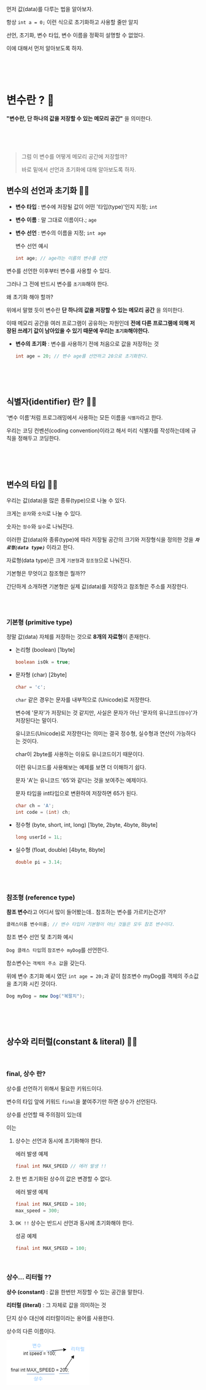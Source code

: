 먼저 값(data)를 다루는 법을 알아보자.

항상 `int a = 0;` 이런 식으로 초기화하고 사용할 줄만 알지

선언, 초기화, 변수 타입, 변수 이름을 정확히 설명할 수 없었다.

이에 대해서 먼저 알아보도록 하자.




<br><br><br>

# 변수란 ? 🚀

**"변수란, 단 하나의 값을 저장할 수 있는 메모리 공간"** 을 의미한다.

<br><br><br>

> 그럼 이 변수를 어떻게 메모리 공간에 저장할까?
>
> 바로 밑에서 선언과 초기화에 대해 알아보도록 하자.
## 변수의 선언과 초기화 💁‍♂️

- **변수 타입** : 변수에 저장될 값이 어떤 '타입(type)'인지 지정; `int`

- **변수 이름** : 말 그대로 이름이다.; `age`

- **변수 선언** : 변수의 이름을 지정; `int age`

    변수 선언 예시

    ```java
    int age; // age라는 이름의 변수를 선언
    ``` 

변수를 선언한 이후부터 변수를 사용할 수 있다.

그러나 그 전에 반드시 변수를 `초기화`해야 한다.

왜 초기화 해야 할까?

위에서 말했 듯이 변수란 **단 하나의 값을 저장할 수 있는 메모리 공간** 을 의미한다.

이때 메모리 공간을 여러 프로그램이 공유하는 자원인데 **전에 다른 프로그램에 의해 저장된 쓰레기 값이 남아있을 수 있기 때문에 우리는 `초기화`해야한다.**

* **변수의 초기화** : 변수를 사용하기 전에 처음으로 값을 저장하는 것

    ```java
    int age = 20; // 변수 age를 선언하고 20으로 초기화한다.
    ```

<br><br><br>

## 식별자(identifier) 란? 💁‍♂️

'변수 이름'처럼 프로그래밍에서 사용하는 모든 이름을 `식별자`라고 한다.

우리는 코딩 컨벤션(coding convention)이라고 해서 미리 식별자를 작성하는데에 규칙을 정해두고 코딩한다.

<br><br><br> 

## 변수의 타입 💁‍♂️

우리는 값(data)을 많은 종류(type)으로 나눌 수 있다.

크게는 `문자`와 `숫자`로 나눌 수 있다.

숫자는 `정수`와 `실수`로 나눠진다.

이러한 값(data)와 종류(type)에 따라 저장될 공간의 크기와 저장형식을 정의한 것을 ***`자료형(data type)`*** 이라고 한다.

자료형(data type)은 크게 `기본형`과 `참조형`으로 나눠진다.

기본형은 무엇이고 참조형은 뭘까??

간단하게 소개하면 기본형은 실제 값(data)를 저장하고 참조형은 주소를 저장한다.

<br><br>

### 기본형 (primitive type)

정말 값(data) 자체를 저장하는 것으로 **8개의 자료형**이 존재한다.

- 논리형 (boolean) [1byte]

    ```java
    boolean isOk = true;
    ```

- 문자형 (char) [2byte]

    ```java
    char = 'c';
    ```

    `char` 같은 경우는 문자를 내부적으로 (Unicode)로 저장한다.

    변수에 '문자'가 저장되는 것 같지만, 사실은 문자가 아닌 '문자의 유니코드(`정수`)'가 저장된다는 말이다.

    유니코드(Unicode)로 저장한다는 의미는 결국 정수형, 실수형과 연산이 가능하다는 것이다. 

    char이 2byte를 사용하는 이유도 유니코드이기 때문이다.

    이런 유니코드를 사용해보는 예제를 보면 더 이해하기 쉽다.

    문자 'A'는 유니코드 '65'와 같다는 것을 보여주는 예제이다.

    문자 타입을 int타입으로 변환하여 저장하면 65가 된다.
    
    ```java
    char ch = 'A';
    int code = (int) ch;
    ```

- 정수형 (byte, short, int, long) [1byte, 2byte, 4byte, 8byte]

    ```java
    long userId = 1L;
    ```

- 실수형 (float, double) [4byte, 8byte]

    ```java
    double pi = 3.14;
    ```

<br><br>

### 참조형 (reference type)

**참조 변수**라고 어디서 많이 들어봤는데.. 참조하는 변수를 가르키는건가?

```java
클래스이름 변수이름; // 변수 타입이 기본형이 아닌 것들은 모두 참조 변수이다.
```

참조 변수 선언 및 초기화 예시

`Dog 클래스 타입`의 `참조변수 myDog`를 선언한다.

참소변수는 `객체의 주소 값`을 갖는다.

위에 변수 초기화 예시 였던 `int age = 20;`과 같이 참조변수 myDog를 객체의 주소값을 초기화 시킨 것이다.

```java
Dog myDog = new Dog("복팔치");
```

<br><br><br>

## 상수와 리터럴(constant & literal) 💁‍♂️

<br>

### final, 상수 란? 

상수를 선언하기 위해서 필요한 키워드이다.

변수의 타입 앞에 키워드 `final`을 붙여주기만 하면 상수가 선언된다.

상수를 선언할 때 주의점이 있는데

이는

1. 상수는 선언과 동시에 초기화해야 한다.
 
    에러 발생 예제    
    ```java
    final int MAX_SPEED // 에러 발생 !!
    ```

2. 한 번 초기화된 상수의 값은 변경할 수 없다.

    에러 발생 예제
    ```java
    final int MAX_SPEED = 100;
    max_speed = 300;
    ```

3. `OK !!` 상수는 반드시 선언과 동시에 초기화해야 한다.

    성공 예제
    ```java
    final int MAX_SPEED = 100;
    ```
<br>


### 상수... 리터럴 ??

**상수 (constant)** : 값을 한번만 저장할 수 있는 공간을 말한다.

**리터럴 (literal)** : 그 자체로 값을 의미하는 것 

단지 상수 대신에 리터럴이라는 용어를 사용한다.

상수의 다른 이름이다.

<img src="./images/리터럴.png" style="background-color: white;"></img>


